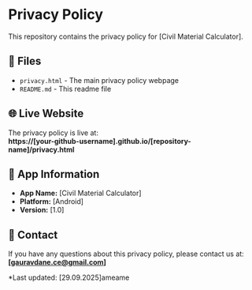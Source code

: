 # Privacy Policy

This repository contains the privacy policy for [Civil Material Calculator].

## 📄 Files

- `privacy.html` - The main privacy policy webpage
- `README.md` - This readme file

## 🌐 Live Website

The privacy policy is live at:  
**https://[your-github-username].github.io/[repository-name]/privacy.html**

## 📱 App Information

- **App Name:** [Civil Material Calculator]
- **Platform:** [Android]
- **Version:** [1.0]

## 📧 Contact

If you have any questions about this privacy policy, please contact us at:  
**[gauravdane.ce@gmail.com]**

*Last updated: [29.09.2025]ameame
